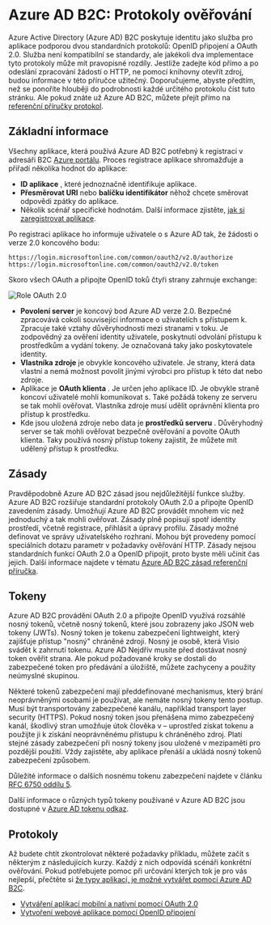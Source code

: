 <properties
    pageTitle="Azure Active Directory B2C | Microsoft Azure"
    description="Postup vytvoření aplikace přímo pomocí protokolů podporovaných Azure Active Directory B2C."
    services="active-directory-b2c"
    documentationCenter=""
    authors="dstrockis"
    manager="mbaldwin"
    editor=""/>

<tags
    ms.service="active-directory-b2c"
    ms.workload="identity"
    ms.tgt_pltfrm="na"
    ms.devlang="na"
    ms.topic="article"
    ms.date="07/22/2016"
    ms.author="dastrock"/>

# <a name="azure-ad-b2c-authentication-protocols"></a>Azure AD B2C: Protokoly ověřování

Azure Active Directory (Azure AD) B2C poskytuje identitu jako služba pro aplikace podporou dvou standardních protokolů: OpenID připojení a OAuth 2.0. Služba není kompatibilní se standardy, ale jakékoli dva implementace tyto protokoly může mít pravopisné rozdíly.  Jestliže zadejte kód přímo a po odeslání zpracování žádostí o HTTP, ne pomocí knihovny otevřít zdroj, budou informace v této příručce užitečný. Doporučujeme, abyste předtím, než se ponoříte hlouběji do podrobnosti každé určitého protokolu číst tuto stránku. Ale pokud znáte už Azure AD B2C, můžete přejít přímo na [referenční příručky protokol](#protocols).

<!-- TODO: Need link to libraries above -->

## <a name="the-basics"></a>Základní informace
Všechny aplikace, která používá Azure AD B2C potřebný k registraci v adresáři B2C [Azure portálu](https://portal.azure.com). Proces registrace aplikace shromažďuje a přiřadí několika hodnot do aplikace:

- **ID aplikace** , které jednoznačně identifikuje aplikace.
- **Přesměrovat URI** nebo **balíčku identifikátor** něhož chcete směrovat odpovědi zpátky do aplikace.
- Několik scénář specifické hodnotám. Další informace zjistěte, [jak si zaregistrovat aplikace](active-directory-b2c-app-registration.md).

Po registraci aplikace ho informuje uživatele o s Azure AD tak, že žádosti o verze 2.0 koncového bodu:

```
https://login.microsoftonline.com/common/oauth2/v2.0/authorize
https://login.microsoftonline.com/common/oauth2/v2.0/token
```

Skoro všech OAuth a připojte OpenID toků čtyři strany zahrnuje exchange:

![Role OAuth 2.0](./media/active-directory-b2c-reference-protocols/protocols_roles.png)

- **Povolení server** je koncový bod Azure AD verze 2.0. Bezpečné zpracovává cokoli související informace o uživatelích s přístupem k. Zpracuje také vztahy důvěryhodnosti mezi stranami v toku. Je zodpovědný za ověření identity uživatele, poskytnutí odvolání přístupu k prostředkům a vydání tokeny. Je označovaná taky jako poskytovatele identity.
- **Vlastníka zdroje** je obvykle koncového uživatele. Je strany, která data vlastní a nemá možnost povolit jinými výrobci pro přístup k této dat nebo zdroje.
- Aplikace je **OAuth klienta** . Je určen jeho aplikace ID. Je obvykle straně koncoví uživatelé mohli komunikovat s. Také požádá tokeny ze serveru se tak mohli ověřovat. Vlastníka zdroje musí udělit oprávnění klienta pro přístup k prostředku.
- Kde jsou uložená zdroje nebo data je **prostředků serveru** . Důvěryhodný server se tak mohli ověřovat bezpečně ověřování a povolte OAuth klienta. Taky používá nosný přístup tokeny zajistit, že můžete mít udělený přístup k prostředku.

## <a name="policies"></a>Zásady
Pravděpodobně Azure AD B2C zásad jsou nejdůležitější funkce služby. Azure AD B2C rozšiřuje standardní protokoly OAuth 2.0 a připojte OpenID zavedením zásady. Umožňují Azure AD B2C provádět mnohem víc než jednoduchý a tak mohli ověřovat. Zásady plně popisují spotř identity prostředí, včetně registrace, přihlásit a úpravy profilu. Zásady možné definovat ve správy uživatelského rozhraní. Mohou být provedeny pomocí speciálních dotazu parametr v požadavky ověřování HTTP. Zásady nejsou standardních funkcí OAuth 2.0 a OpenID připojit, proto byste měli učinit čas jejich. Další informace najdete v tématu [Azure AD B2C zásad referenční příručka](active-directory-b2c-reference-policies.md).

## <a name="tokens"></a>Tokeny
Azure AD B2C provádění OAuth 2.0 a připojte OpenID využívá rozsáhlé nosný tokenů, včetně nosný tokenů, které jsou zobrazeny jako JSON web tokeny (JWTs). Nosný token je tokenu zabezpečení lightweight, který zajišťuje přístup "nosný" chráněné zdroji. Nosný je osobě, která Visio svádět k zahrnutí tokenu. Azure AD Nejdřív musíte před dostávat nosný token ověřit strana. Ale pokud požadované kroky se dostali do zabezpečené token pro předávání a úložiště, můžete zachyceny a použity neúmyslné skupinou.

Některé tokenů zabezpečení mají předdefinované mechanismus, který brání neoprávněnými osobami je používat, ale nemáte nosný tokeny tento postup. Musí být transportovány zabezpečené kanálu, například transport layer security (HTTPS). Pokud nosný token jsou přenášena mimo zabezpečený kanál, škodlivý stran umožňuje útok člověka v – uprostřed získat tokenu a použijte ji k získání neoprávněnému přístupu k chráněného zdroj. Platí stejné zásady zabezpečení při nosný tokeny jsou uložené v mezipaměti pro pozdější použití. Vždy zajistěte, aby aplikace přenáší a ukládá nosný tokenů zabezpečení způsobem.

Důležité informace o dalších nosnému tokenu zabezpečení najdete v článku [RFC 6750 oddílu 5](http://tools.ietf.org/html/rfc6750).

Další informace o různých typů tokeny používané v Azure AD B2C jsou dostupné v [Azure AD tokenu odkaz](active-directory-b2c-reference-tokens.md).

## <a name="protocols"></a>Protokoly

Až budete chtít zkontrolovat některé požadavky příkladu, můžete začít s některým z následujících kurzy. Každý z nich odpovídá scénáři konkrétní ověřování. Pokud potřebujete pomoc při určování kterých tok je pro vás nejlepší, přečtěte si [že typy aplikací, je možné vytvářet pomocí Azure AD B2C](active-directory-b2c-apps.md).

- [Vytváření aplikací mobilní a nativní pomocí OAuth 2.0](active-directory-b2c-reference-oauth-code.md)
- [Vytvoření webové aplikace pomocí OpenID připojení](active-directory-b2c-reference-oidc.md)
